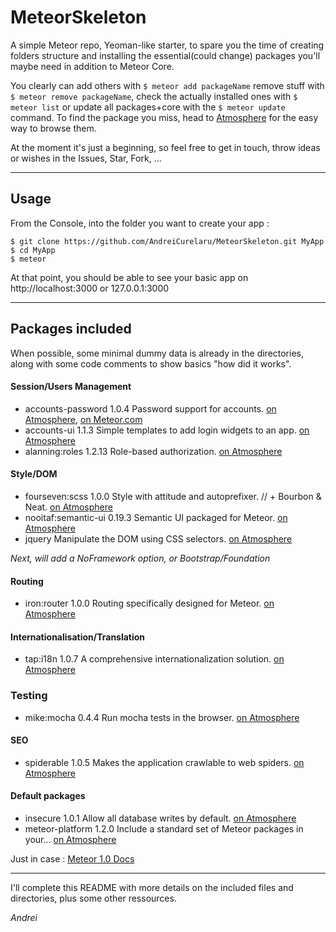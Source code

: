 MeteorSkeleton
================

A simple Meteor repo, Yeoman-like starter, to spare you the time of creating folders structure and installing the essential(could change) packages you'll maybe need in addition to Meteor Core.

You clearly can add others with `$ meteor add packageName` remove stuff with `$ meteor remove packageName`, check the actually installed ones with `$ meteor list` or update all packages+core with the `$ meteor update` command. To find the package you miss, head to [Atmosphere](https://atmospherejs.com/) for the easy way to browse them.

At the moment it's just a beginning, so feel free to get in touch, throw ideas or wishes in the Issues, Star, Fork, ...

---

## Usage

From the Console, into the folder you want to create your app :
```
$ git clone https://github.com/AndreiCurelaru/MeteorSkeleton.git MyApp
$ cd MyApp
$ meteor 
```
At that point, you should be able to see your basic app on http://localhost:3000 or 127.0.0.1:3000

---

## Packages included
When possible, some minimal dummy data is already in the directories, along with some code comments to show basics "how did it works".

#### Session/Users Management
* accounts-password    1.0.4  Password support for accounts. 
[on Atmosphere](https://atmospherejs.com/meteor/accounts-password), [on Meteor.com](https://www.meteor.com/accounts)
* accounts-ui          1.1.3  Simple templates to add login widgets to an app. 
[on Atmosphere](https://atmospherejs.com/meteor/accounts-ui)
* alanning:roles       1.2.13  Role-based authorization. 
[on Atmosphere](https://atmospherejs.com/alanning/roles)

#### Style/DOM
* fourseven:scss       1.0.0  Style with attitude and autoprefixer. // + Bourbon & Neat. 
[on Atmosphere](https://atmospherejs.com/fourseven/scss)
* nooitaf:semantic-ui  0.19.3  Semantic UI packaged for Meteor. 
[on Atmosphere](https://atmospherejs.com/nooitaf/semantic-ui)
* jquery               Manipulate the DOM using CSS selectors. 
[on Atmosphere](https://atmospherejs.com/meteor/jquery)

_Next, will add a NoFramework option, or Bootstrap/Foundation_

#### Routing
* iron:router          1.0.0  Routing specifically designed for Meteor. 
[on Atmosphere](https://atmospherejs.com/iron/router)

#### Internationalisation/Translation
* tap:i18n 1.0.7  A comprehensive internationalization solution. 
[on Atmosphere](https://atmospherejs.com/tap/i18n)

### Testing
* mike:mocha           0.4.4  Run mocha tests in the browser. 
[on Atmosphere](https://atmospherejs.com/mike/mocha)


#### SEO
* spiderable           1.0.5  Makes the application crawlable to web spiders. 
[on Atmosphere](https://atmospherejs.com/meteor/spiderable)

#### Default packages
* insecure             1.0.1  Allow all database writes by default. 
[on Atmosphere](https://atmospherejs.com/meteor/insecure)
* meteor-platform      1.2.0  Include a standard set of Meteor packages in your... 
[on Atmosphere](https://atmospherejs.com/meteor/meteor-platform)

Just in case : [Meteor 1.0 Docs](https://docs.meteor.com/#/full/)

---

I'll complete this README with more details on the included files and directories, plus some other ressources. 

_Andrei_